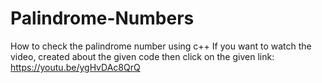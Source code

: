 # Palindrome-Numbers
 
How to check the palindrome number using c++
If you want to watch the video, created about the given code then click on the given link:
https://youtu.be/ygHvDAc8QrQ 
